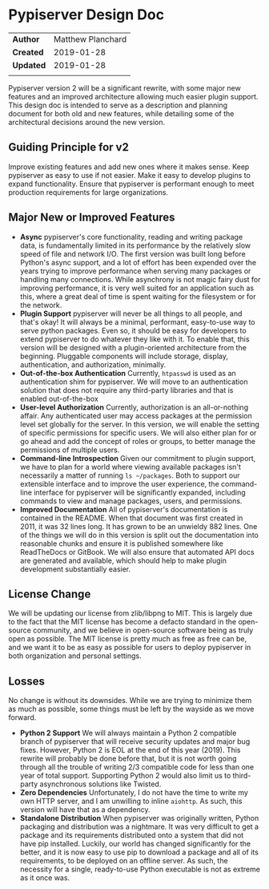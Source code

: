 # Pypiserver Design Doc

| | |
|----|----|
| **Author** | Matthew Planchard |
| **Created** | 2019-01-28 |
| **Updated** | 2019-01-28 |
| | |

Pypiserver version 2 will be a significant rewrite, with some major
new features and an improved architecture allowing much easier plugin
support. This design doc is intended to serve as a description and planning
document for both old and new features, while detailing some of the
architectural decisions around the new version.

## Guiding Principle for v2

Improve existing features and add new ones where it makes sense. Keep
pypiserver as easy to use if not easier. Make it easy to develop plugins
to expand functionality. Ensure that pypiserver is performant enough to
meet production requirements for large organizations.

## Major New or Improved Features

* **Async**
  pypiserver's core functionality, reading and writing package
  data, is fundamentally limited in its performance by the relatively slow
  speed of file and network I/O. The first version was built long before
  Python's async support, and a lot of effort has been expended over the years
  trying to improve performance when serving many packages or handling
  many connections. While asynchrony is not magic fairy dust for improving
  performance, it is very well suited for an application such as this, where
  a great deal of time is spent waiting for the filesystem or for the network.
* **Plugin Support**
  pypiserver will never be all things to all people, and that's okay! It will
  always be a minimal, performant, easy-to-use way to serve python packages.
  Even so, it should be easy for developers to extend pypiserver to do whatever
  they like with it. To enable that, this version will be designed with a
  plugin-oriented architecture from the beginning. Pluggable components will
  include storage, display, authentication, and authorization, minimally.
* **Out-of-the-box Authentication**
  Currently, `htpasswd` is used as an authentication shim for pypiserver.
  We will move to an authentication solution that does not require any
  third-party libraries and that is enabled out-of-the-box
* **User-level Authorization**
  Currently, authorization is an all-or-nothing affair. Any authenticated
  user may access packages at the permission level set globally for the
  server. In this version, we will enable the setting of specific permissions
  for specific users. We will also either plan for or go ahead and add
  the concept of roles or groups, to better manage the permissions of
  multiple users.
* **Command-line Introspection**
  Given our commitment to plugin support, we have to plan for a world where
  viewing available packages isn't necessarily a matter of running
  `ls ~/packages`. Both to support our extensible interface and to improve
  the user experience, the command-line interface for pypiserver will be
  significantly expanded, including commands to view and manage packages,
  users, and permissions.
* **Improved Documentation**
  All of pypiserver's documentation is contained in the README. When that
  document was first created in 2011, it was 32 lines long. It has grown to
  be an unwieldy 882 lines. One of the things we will do in this version is
  split out the documentation into reasonable chunks and ensure it is
  published somewhere like ReadTheDocs or GitBook. We will also ensure that
  automated API docs are generated and available, which should help to make
  plugin development substantially easier.

## License Change

We will be updating our license from zlib/libpng to MIT. This is largely due
to the fact that the MIT license has become a defacto standard in the
open-source community, and we believe in open-source software being as
truly open as possible. The MIT license is pretty much as free as free can
be, and we want it to be as easy as possible for users to deploy pypiserver
in both organization and personal settings.

## Losses

No change is without its downsides. While we are trying to minimize them
as much as possible, some things must be left by the wayside as we move
forward.

* **Python 2 Support**
  We will always maintain a Python 2 compatible branch of pypiserver that will
  receive security updates and major bug fixes. However, Python 2
  is EOL at the end of this year (2019). This rewrite will probably
  be done before that, but it is not worth going through all the trouble of
  writing 2/3 compatible code for less than one year of total support.
  Supporting Python 2 would also limit us to third-party asynchronous solutions
  like Twisted.
* **Zero Dependencies**
  Unfortunately, I do not have the time to write my own HTTP server, and I
  am unwilling to inline `aiohttp`. As such, this version will have that as
  a dependency.
* **Standalone Distribution**
  When pypiserver was originally written, Python packaging and distribution
  was a nightmare. It was very difficult to get a package and its requirements
  distributed onto a system that did not have pip installed. Luckily, our
  world has changed significantly for the better, and it is now easy to use
  pip to download a package and all of its requirements, to be deployed on
  an offline server. As such, the necessity for a single, ready-to-use
  Python executable is not as extreme as it once was.

